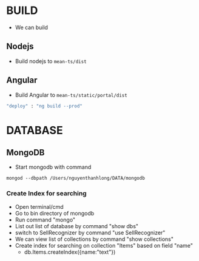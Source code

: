 # 

# BUILD

- We can build 

## Nodejs

- Build nodejs to `mean-ts/dist` 

## Angular

- Build Angular to `mean-ts/static/portal/dist`

```bash
"deploy" : "ng build --prod"
```

# DATABASE

## MongoDB

- Start mongodb with command

```base
mongod --dbpath /Users/nguyenthanhlong/DATA/mongodb
```

### Create Index for searching
- Open terminal/cmd 
- Go to bin directory of mongodb
- Run command "mongo"
- List out list of database by command "show dbs"
- switch to SellRecognizer by command "use SellRecognizer"
- We can view list of collections by command "show collections"
- Create index for searching on collection "Items" based on field "name"
    + db.Items.createIndex({name:"text"})